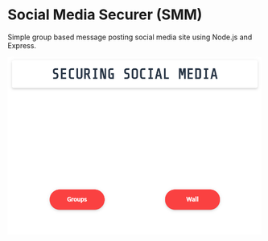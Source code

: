 # Social Media Securer (SMM)

Simple group based message posting social media site using Node.js and Express.

![Example Home View](/public/example_view.png)
